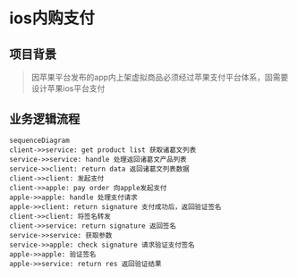 
# ios内购支付
## 项目背景
> 因苹果平台发布的app内上架虚拟商品必须经过苹果支付平台体系，固需要设计苹果ios平台支付

## 业务逻辑流程

```mermaid
sequenceDiagram
client->>service: get product list 获取诸葛文列表
service->>service: handle 处理返回诸葛文产品列表
service->>client: return data 返回诸葛文列表数据
client->>client: 发起支付
client->>apple: pay order 向apple发起支付
apple->>apple: handle 处理支付请求
apple->>client: return signature 支付成功后，返回验证签名
client->>client: 将签名转发
client->>service: return signature 返回签名
service->>service: 获取参数
service->>apple: check signature 请求验证支付签名
apple->>apple: 验证签名
apple->>service: return res 返回验证结果
```